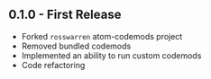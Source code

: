 ## 0.1.0 - First Release
* Forked `rosswarren` atom-codemods project
* Removed bundled codemods
* Implemented an ability to run custom codemods
* Code refactoring
